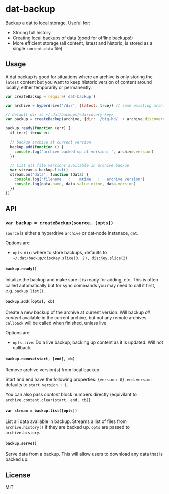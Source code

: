 # dat-backup

Backup a dat to local storage. Useful for:

* Storing full history
* Creating local backups of data (good for offline backups!)
* More efficient storage (all content, latest and historic, is stored as a single `content.data` file)

## Usage

A dat backup is good for situations where an archive is only storing the `latest` content but you want to keep historic version of content around locally, either temporarily or permanently.

```js
var createBackup = require('dat-backup')

var archive = hyperdrive('/dir', {latest: true}) // some existing archive or dat-node instance

// default dir is ~/.dat/backups/<discovery-key>
var backup = createBackup(archive, {dir: '/big-hd/' + archive.discoveryKey.toString('hex')})

backup.ready(function (err) {
  if (err) throw err

  // backup archive at current version
  backup.add(function () {
  	console.log('archive backed up at version: ', archive.version)
  })

  // List all file versions available in archive backup
  var stream = backup.list()
  stream.on('data', function (data) {
  	console.log('filename   :    mtime   :   archive version')
  	console.log(data.name, data.value.mtime, data.version)
  })
})
```

## API

### `var backup = createBackup(source, [opts])`

`source` is either a hyperdrive `archive` or dat-node instanace, `dat`.

Options are:

* `opts.dir`: where to store backups, defaults to `~/.dat/backup/discKey.slice(0, 2), discKey.slice(2)`

#### `backup.ready()`

Initalize the backup and make sure it is ready for adding, etc. This is often called automatically but for sync commands you may need to call it first, e.g. `backup.list()`.

#### `backup.add([opts], cb)`

Create a new backup of the archive at current version. Will backup *all content* available in the current archive, but not any remote archives. `callback` will be called when finished, unless live.

Options are:

* `opts.live`: Do a live backup, backing up content as it is updated. Will not callback.

#### `backup.remove(start, [end], cb)`

Remove archive version(s) from local backup.

Start and end have the following properties: `{version: 0}`. `end.version` defaults to `start.version + 1`.

You can also pass *content* block numbers directly (equivilant to `archive.content.clear(start, end, cb)`).

#### `var stream = backup.list([opts])`

List all data available in backup. Streams a list of files from `archive.history()` if they are backed up. `opts` are passed to `archive.history`.

#### `backup.serve()`

Serve data from a backup. This will allow users to download any data that is backed up.

## License

MIT
